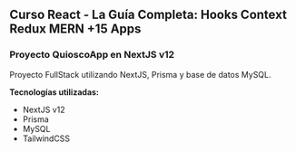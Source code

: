 ## Curso React - La Guía Completa: Hooks Context Redux MERN +15 Apps  

### Proyecto QuioscoApp en NextJS v12  

Proyecto FullStack utilizando NextJS, Prisma y base de datos MySQL.  

**Tecnologías utilizadas:**  
- NextJS v12
- Prisma 
- MySQL
- TailwindCSS
